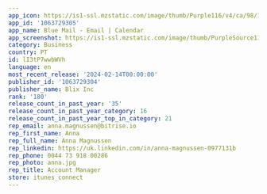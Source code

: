 ```yaml
---
app_icon: https://is1-ssl.mzstatic.com/image/thumb/Purple116/v4/ca/98/17/ca9817df-8e25-c1f9-40ed-7367a145ab4f/AppIcon-1x_U007emarketing-0-10-0-0-sRGB-85-220-0.png/1024x1024bb.png
app_id: '1063729305'
app_name: Blue Mail - Email | Calendar
app_screenshot: https://is1-ssl.mzstatic.com/image/thumb/PurpleSource116/v4/ff/e7/43/ffe74390-8786-abb4-29eb-e4e7d693f131/12cec382-8af3-4e2a-a40b-4aa42a0995e8_main_list_picker_store_v3__U00282_U0029.png/1242x2688bb.png
category: Business
country: PT
id: lI3tP7wwbWVh
language: en
most_recent_release: '2024-02-14T00:00:00'
publisher_id: '1063729304'
publisher_name: Blix Inc
rank: '180'
release_count_in_past_year: '35'
release_count_in_past_year_category: 16
release_count_in_past_year_top_in_category: 21
rep_email: anna.magnussen@bitrise.io
rep_first_name: Anna
rep_full_name: Anna Magnussen
rep_linkedin: https://uk.linkedin.com/in/anna-magnussen-0977131b
rep_phone: 0044 73 918 00286
rep_photo: anna.jpg
rep_title: Account Manager
store: itunes_connect
---
```

